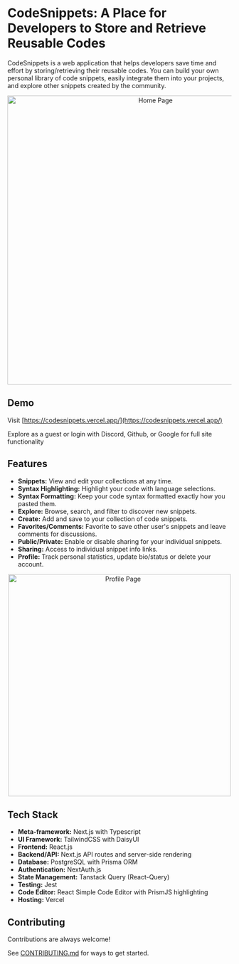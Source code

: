 # CodeSnippets: A Place for Developers to Store and Retrieve Reusable Codes

CodeSnippets is a web application that helps developers save time and effort by storing/retrieving their reusable codes. You can build your own personal library of code snippets, easily integrate them into your projects, and explore other snippets created by the community.

<div align="center" >
<img src="https://user-images.githubusercontent.com/84001929/255762688-12ceefe2-22be-47c6-bf97-5a38051026a2.png" alt="Home Page" width="650">
</div>

## Demo

Visit [https://codesnippets.vercel.app/](https://codesnippets.vercel.app/)

Explore as a guest or login with Discord, Github, or Google for full site functionality

## Features

- **Snippets:** View and edit your collections at any time.
- **Syntax Highlighting:** Highlight your code with language selections.
- **Syntax Formatting:** Keep your code syntax formatted exactly how you pasted them.
- **Explore:** Browse, search, and filter to discover new snippets.
- **Create:** Add and save to your collection of code snippets.
- **Favorites/Comments:** Favorite to save other user's snippets and leave comments for discussions.
- **Public/Private:** Enable or disable sharing for your individual snippets.
- **Sharing:** Access to individual snippet info links.
- **Profile:** Track personal statistics, update bio/status or delete your account.

<div align="center" >
<img src="https://user-images.githubusercontent.com/84001929/255801897-f4d8d99d-ef6f-45a9-b49d-53a9f4483e5b.png" alt="Profile Page" width="500">
</div>

## Tech Stack

- **Meta-framework:** Next.js with Typescript
- **UI Framework:** TailwindCSS with DaisyUI
- **Frontend:** React.js
- **Backend/API:** Next.js API routes and server-side rendering
- **Database:** PostgreSQL with Prisma ORM
- **Authentication:** NextAuth.js
- **State Management:** Tanstack Query (React-Query)
- **Testing:** Jest
- **Code Editor:** React Simple Code Editor with PrismJS highlighting
- **Hosting:** Vercel

## Contributing

Contributions are always welcome!

See [CONTRIBUTING.md](./CONTRIBUTING.md) for ways to get started.
